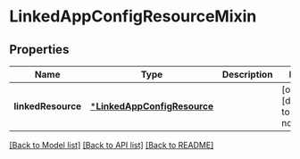 # LinkedAppConfigResourceMixin


## Properties
Name | Type | Description | Notes
------------ | ------------- | ------------- | -------------
**linkedResource** | [***LinkedAppConfigResource**](LinkedAppConfigResource.md) |  | [optional] [default to nothing]


[[Back to Model list]](../README.md#models) [[Back to API list]](../README.md#api-endpoints) [[Back to README]](../README.md)


